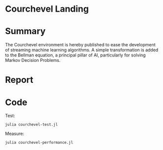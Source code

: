 # Courchevel Landing

# Summary
The Courchevel environment is hereby published to ease the development of streaming machine learning algorithms. A simple transformation is added to the Bellman equation, a principal pillar of AI, particularly for solving Markov Decision Problems.

# Report

# Code

Test:
```
julia courchevel-test.jl 
```

Measure:
```
julia courchevel-performance.jl 
```

